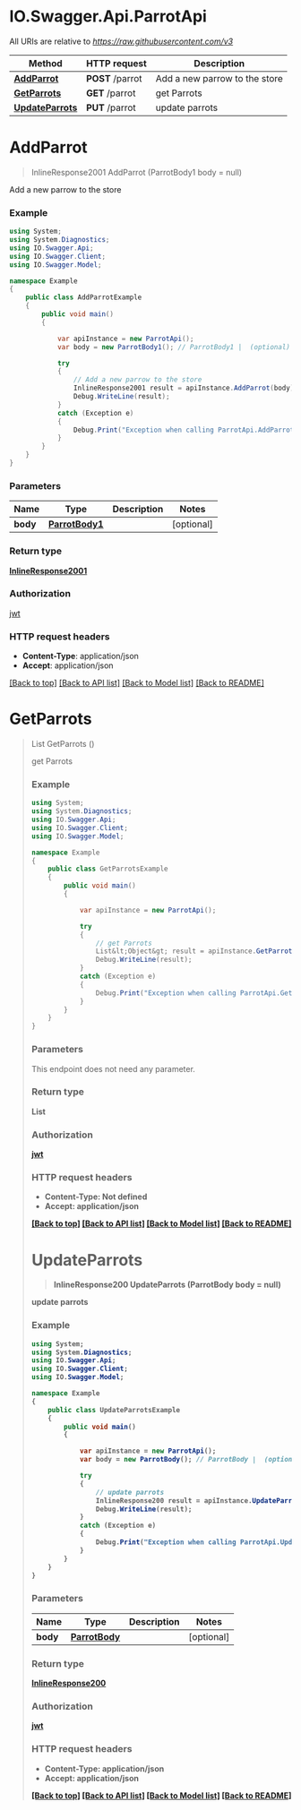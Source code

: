 # IO.Swagger.Api.ParrotApi

All URIs are relative to *https://raw.githubusercontent.com/v3*

Method | HTTP request | Description
------------- | ------------- | -------------
[**AddParrot**](ParrotApi.md#addparrot) | **POST** /parrot | Add a new parrow to the store
[**GetParrots**](ParrotApi.md#getparrots) | **GET** /parrot | get Parrots
[**UpdateParrots**](ParrotApi.md#updateparrots) | **PUT** /parrot | update parrots

<a name="addparrot"></a>
# **AddParrot**
> InlineResponse2001 AddParrot (ParrotBody1 body = null)

Add a new parrow to the store

### Example
```csharp
using System;
using System.Diagnostics;
using IO.Swagger.Api;
using IO.Swagger.Client;
using IO.Swagger.Model;

namespace Example
{
    public class AddParrotExample
    {
        public void main()
        {

            var apiInstance = new ParrotApi();
            var body = new ParrotBody1(); // ParrotBody1 |  (optional) 

            try
            {
                // Add a new parrow to the store
                InlineResponse2001 result = apiInstance.AddParrot(body);
                Debug.WriteLine(result);
            }
            catch (Exception e)
            {
                Debug.Print("Exception when calling ParrotApi.AddParrot: " + e.Message );
            }
        }
    }
}
```

### Parameters

Name | Type | Description  | Notes
------------- | ------------- | ------------- | -------------
 **body** | [**ParrotBody1**](ParrotBody1.md)|  | [optional] 

### Return type

[**InlineResponse2001**](InlineResponse2001.md)

### Authorization

[jwt](../README.md#jwt)

### HTTP request headers

 - **Content-Type**: application/json
 - **Accept**: application/json

[[Back to top]](#) [[Back to API list]](../README.md#documentation-for-api-endpoints) [[Back to Model list]](../README.md#documentation-for-models) [[Back to README]](../README.md)
<a name="getparrots"></a>
# **GetParrots**
> List<Object> GetParrots ()

get Parrots

### Example
```csharp
using System;
using System.Diagnostics;
using IO.Swagger.Api;
using IO.Swagger.Client;
using IO.Swagger.Model;

namespace Example
{
    public class GetParrotsExample
    {
        public void main()
        {

            var apiInstance = new ParrotApi();

            try
            {
                // get Parrots
                List&lt;Object&gt; result = apiInstance.GetParrots();
                Debug.WriteLine(result);
            }
            catch (Exception e)
            {
                Debug.Print("Exception when calling ParrotApi.GetParrots: " + e.Message );
            }
        }
    }
}
```

### Parameters
This endpoint does not need any parameter.

### Return type

**List<Object>**

### Authorization

[jwt](../README.md#jwt)

### HTTP request headers

 - **Content-Type**: Not defined
 - **Accept**: application/json

[[Back to top]](#) [[Back to API list]](../README.md#documentation-for-api-endpoints) [[Back to Model list]](../README.md#documentation-for-models) [[Back to README]](../README.md)
<a name="updateparrots"></a>
# **UpdateParrots**
> InlineResponse200 UpdateParrots (ParrotBody body = null)

update parrots

### Example
```csharp
using System;
using System.Diagnostics;
using IO.Swagger.Api;
using IO.Swagger.Client;
using IO.Swagger.Model;

namespace Example
{
    public class UpdateParrotsExample
    {
        public void main()
        {

            var apiInstance = new ParrotApi();
            var body = new ParrotBody(); // ParrotBody |  (optional) 

            try
            {
                // update parrots
                InlineResponse200 result = apiInstance.UpdateParrots(body);
                Debug.WriteLine(result);
            }
            catch (Exception e)
            {
                Debug.Print("Exception when calling ParrotApi.UpdateParrots: " + e.Message );
            }
        }
    }
}
```

### Parameters

Name | Type | Description  | Notes
------------- | ------------- | ------------- | -------------
 **body** | [**ParrotBody**](ParrotBody.md)|  | [optional] 

### Return type

[**InlineResponse200**](InlineResponse200.md)

### Authorization

[jwt](../README.md#jwt)

### HTTP request headers

 - **Content-Type**: application/json
 - **Accept**: application/json

[[Back to top]](#) [[Back to API list]](../README.md#documentation-for-api-endpoints) [[Back to Model list]](../README.md#documentation-for-models) [[Back to README]](../README.md)
